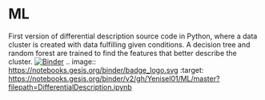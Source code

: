 # ML

First version of differential description source code in Python, where a data cluster is created with data fulfilling given conditions. A decision tree and random forest are trained to find the features that better describe the cluster.
[![Binder](https://notebooks.gesis.org/binder/badge_logo.svg)](https://notebooks.gesis.org/binder/v2/gh/Yenisel01/ML/master?filepath=DifferentialDescription.ipynb)
.. image:: https://notebooks.gesis.org/binder/badge_logo.svg
 :target: https://notebooks.gesis.org/binder/v2/gh/Yenisel01/ML/master?filepath=DifferentialDescription.ipynb
